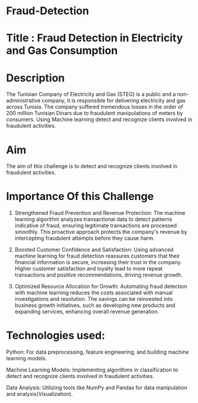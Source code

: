 # Fraud-Detection

# Title : Fraud Detection in Electricity and Gas Consumption  

# Description

The Tunisian Company of Electricity and Gas (STEG) is a public and a non-administrative company, it is responsible for delivering electricity and gas across Tunisia. The company suffered tremendous losses in the order of 200 million Tunisian Dinars due to fraudulent manipulations of meters by consumers. Using Machine learning detect and recognize clients involved in fraudulent activities.

# Aim 

The aim of this challenge is to detect and recognize clients involved in fraudulent activities.

# Importance Of this Challenge

1. Strengthened Fraud Prevention and Revenue Protection:
The machine learning algorithm analyzes transactional data to detect patterns indicative of fraud, ensuring legitimate transactions are processed smoothly. This proactive approach protects the company's revenue by intercepting fraudulent attempts before they cause harm.

2. Boosted Customer Confidence and Satisfaction:
Using advanced machine learning for fraud detection reassures customers that their financial information is secure, increasing their trust in the company. Higher customer satisfaction and loyalty lead to more repeat transactions and positive recommendations, driving revenue growth.

3. Optimized Resource Allocation for Growth:
Automating fraud detection with machine learning reduces the costs associated with manual investigations and resolution. The savings can be reinvested into business growth initiatives, such as developing new products and expanding services, enhancing overall revenue generation.

# Technologies used:

Python: For data preprocessing, feature engineering, and building machine learning models.

Machine Learning Models: Implementing algorithms in classification to detect and recognize clients involved in fraudulent activities.

Data Analysis: Utilizing tools like NumPy and Pandas for data manipulation and analysis(Visualization).







